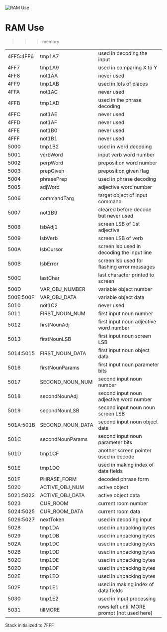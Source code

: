 ![RAM Use](TRS80Pyramid.jpg)

# RAM Use

>>> memory

| | | |
| --- | --- | --- |
| 4FF5:4FF6 | tmp1A7                | used in decoding the input |                   
| 4FF7      | tmp1A9                | used in comparing X to Y |                     
| 4FF8      | not1AA                | never used |
| 4FF9      | tmp1AB                | used in lots of places |                       
| 4FFA      | not1AC                | never used |
| 4FFB      | tmp1AD                | used in the phrase decoding |                  
| 4FFC      | not1AE                | never used |
| 4FFD      | not1AF                | never used |
| 4FFE      | not1B0                | never used |
| 4FFF      | not1B1                | never used |
| 5000      | tmp1B2                | used in word decoding |                        
| 5001      | verbWord              | input verb word number |                     
| 5002      | perpWord              | preposition word number |                     
| 5003      | prepGiven             | preposition given flag |                       
| 5004      | phrasePrep            | used in phrase decoding |                      
| 5005      | adjWord               | adjective word number |                        
| 5006      | commandTarg           | target object of input command |               
| 5007      | not1B9                | cleared before decode but never used |        
| 5008      | lsbAdj1               | screen LSB of 1st adjective |                  
| 5009      | lsbVerb               | screen LSB of verb |                           
| 500A      | lsbCursor             | screen lsb used in decoding the input line |   
| 500B      | lsbError              | screen lsb used for flashing error messages |  
| 500C      | lastChar              | last character printed to screen |             
| 500D      | VAR_OBJ_NUMBER        | variable object number |                       
| 500E:500F |  VAR_OBJ_DATA         | variable object data |                         
| 5010      | not1C2                | never used |
| 5011      | FIRST_NOUN_NUM        | first input noun number |                      
| 5012      | firstNounAdj          | first input noun adjective word number |
| 5013      | firstNounLSB          | first input noun screen LSB |                  
| 5014:5015 | FIRST_NOUN_DATA       | first input noun object data |                
| 5016      | firstNounParams       | first input noun parameter bits |             
| 5017      | SECOND_NOUN_NUM       | second input noun number |                     
| 5018      | secondNounAdj         | second input noun adjective word number |
| 5019      | secondNounLSB         | second input noun noun screen LSB |           
| 501A:501B | SECOND_NOUN_DATA      | second input noun object data |                
| 501C      | secondNounParams      | second input noun parameter bits |             
| 501D      | tmp1CF                | another screen pointer used in decode |       
| 501E      | tmp1DO                | used in making index of data fields |         
| 501F      | PHRASE_FORM           | decoded phrase form |                          
| 5020      | ACTIVE_OBJ_NUM        | active object |                                
| 5021:5022 | ACTIVE_OBJ_DATA       | active object data |                          
| 5023      | CUR_ROOM              | current room number |                         
| 5024:5025 | CUR_ROOM_DATA         | current room data |                          
| 5026:5027 | nextToken             | used in decoding input |                      
| 5028      | tmp1DA                | used in unpacking bytes |                      
| 5029      | tmp1DB                | used in unpacking bytes |                    
| 502A      | tmp1DC                | used in unpacking bytes |                     
| 502B      | tmp1DD                | used in unpacking bytes |                     
| 502C      | tmp1DE                | used in unpacking bytes |                      
| 502D      | tmp1DF                | used in unpacking bytes |                     
| 502E      | tmp1EO                | used in unpacking bytes |                      
| 502F      | tmp1E1                | used in making index of data fields |         
| 5030      | tmp1E2                | used in input processing |                    
| 5031      | tillMORE              | rows left until MORE prompt (not used here) |


Stack initialized to 7FFF
